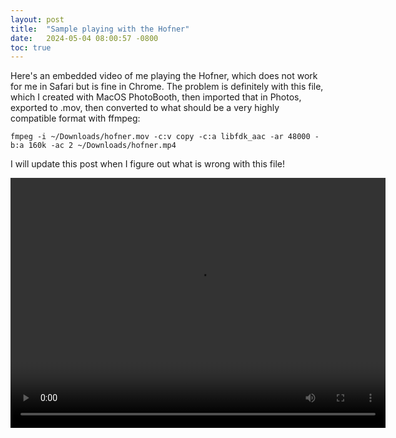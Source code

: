 ```yaml
---
layout: post
title:  "Sample playing with the Hofner"
date:   2024-05-04 08:00:57 -0800
toc: true
---
```


Here's an embedded video of me playing the Hofner, which does not work for me in 
Safari but is fine in Chrome.  The problem is definitely with this file, which I created with MacOS PhotoBooth, then imported that in Photos, exported to .mov, then converted to what should be a very highly compatible format with ffmpeg:

```
fmpeg -i ~/Downloads/hofner.mov -c:v copy -c:a libfdk_aac -ar 48000 -b:a 160k -ac 2 ~/Downloads/hofner.mp4
```

I will update this post when I figure out what is wrong with this file!

<video width="600" height="400" controls>
  <source src="https://s3.us-east-2.amazonaws.com/cfreundlich.github.io/hofner.mp4" type="video/mp4">
  Your browser does not support the video tag.
</video>

